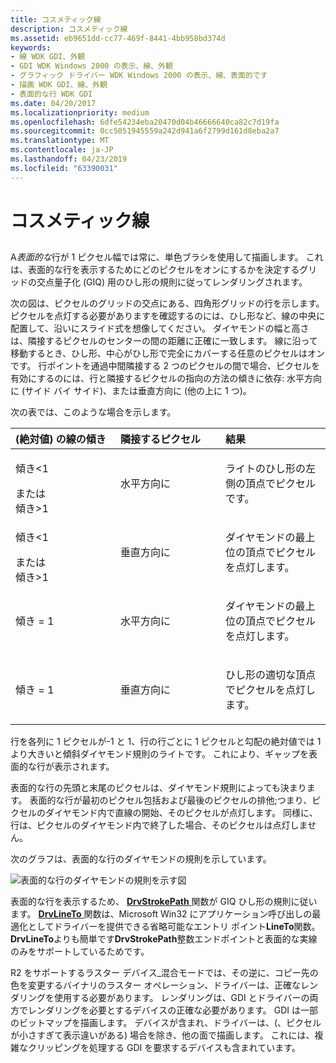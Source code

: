 ```yaml
---
title: コスメティック線
description: コスメティック線
ms.assetid: eb9651dd-cc77-469f-8441-4bb958bd374d
keywords:
- 線 WDK GDI、外観
- GDI WDK Windows 2000 の表示、線、外観
- グラフィック ドライバー WDK Windows 2000 の表示、線、表面的です
- 描画 WDK GDI、線、外観
- 表面的な行 WDK GDI
ms.date: 04/20/2017
ms.localizationpriority: medium
ms.openlocfilehash: 6dfe54234eba20470d04b46666640ca82c7d19fa
ms.sourcegitcommit: 0cc5051945559a242d941a6f2799d161d8eba2a7
ms.translationtype: MT
ms.contentlocale: ja-JP
ms.lasthandoff: 04/23/2019
ms.locfileid: "63390031"
---
```

# <a name="cosmetic-lines"></a>コスメティック線


## <span id="ddk_cosmetic_lines_gg"></span><span id="DDK_COSMETIC_LINES_GG"></span>


A*表面的な*行が 1 ピクセル幅では常に、単色ブラシを使用して描画します。 これは、表面的な行を表示するためにどのピクセルをオンにするかを決定するグリッドの交点量子化 (GIQ) 用のひし形の規則に従ってレンダリングされます。

次の図は、ピクセルのグリッドの交点にある、四角形グリッドの行を示します。 ピクセルを点灯する必要がありますを確認するのには、ひし形など、線の中央に配置して、沿いにスライド式を想像してください。 ダイヤモンドの幅と高さは、隣接するピクセルのセンターの間の距離に正確に一致します。 線に沿って移動するとき、ひし形、中心がひし形で完全にカバーする任意のピクセルはオンです。 行ポイントを通過中間隣接する 2 つのピクセルの間で場合、ピクセルを有効にするのには、行と隣接するピクセルの指向の方法の傾きに依存: 水平方向に (サイド バイ サイド)、または垂直方向に (他の上に 1 つ)。

次の表では、このような場合を示します。

<table>
<colgroup>
<col width="33%" />
<col width="33%" />
<col width="33%" />
</colgroup>
<thead>
<tr class="header">
<th align="left">(絶対値) の線の傾き</th>
<th align="left">隣接するピクセル</th>
<th align="left">結果</th>
</tr>
</thead>
<tbody>
<tr class="odd">
<td align="left"><p>傾き&lt;1</p>
<div>
 
</div>
または
<div>
 
</div>
傾き&gt;1</td>
<td align="left"><p>水平方向に</p></td>
<td align="left"><p>ライトのひし形の左側の頂点でピクセルです。</p></td>
</tr>
<tr class="even">
<td align="left"><p>傾き&lt;1</p>
<div>
 
</div>
または
<div>
 
</div>
傾き&gt;1</td>
<td align="left"><p>垂直方向に</p></td>
<td align="left"><p>ダイヤモンドの最上位の頂点でピクセルを点灯します。</p></td>
</tr>
<tr class="odd">
<td align="left"><p>傾き = 1</p></td>
<td align="left"><p>水平方向に</p></td>
<td align="left"><p>ダイヤモンドの最上位の頂点でピクセルを点灯します。</p></td>
</tr>
<tr class="even">
<td align="left"><p>傾き = 1</p></td>
<td align="left"><p>垂直方向に</p></td>
<td align="left"><p>ひし形の適切な頂点でピクセルを点灯します。</p></td>
</tr>
</tbody>
</table>

 

行を各列に 1 ピクセルが-1 と 1、行の行ごとに 1 ピクセルと勾配の絶対値では 1 より大きいと傾斜ダイヤモンド規則のライトです。 これにより、ギャップを表面的な行が表示されます。

表面的な行の先頭と末尾のピクセルは、ダイヤモンド規則によっても決まります。 表面的な行が最初のピクセル包括および最後のピクセルの排他;つまり、ピクセルのダイヤモンド内で直線の開始、そのピクセルが点灯します。 同様に、行は、ピクセルのダイヤモンド内で終了した場合、そのピクセルは点灯しません。

次のグラフは、表面的な行のダイヤモンドの規則を示しています。

![表面的な行のダイヤモンドの規則を示す図](images/102-01b.png)

表面的な行を表示するため、 [ **DrvStrokePath** ](https://msdn.microsoft.com/library/windows/hardware/ff556316)関数が GIQ ひし形の規則に従います。 [ **DrvLineTo** ](https://msdn.microsoft.com/library/windows/hardware/ff556245)関数は、Microsoft Win32 にアプリケーション呼び出しの最適化としてドライバーを提供できる省略可能なエントリ ポイント**LineTo**関数。 **DrvLineTo**よりも簡単です**DrvStrokePath**整数エンドポイントと表面的な実線のみをサポートしているためです。

R2 をサポートするラスター デバイス\_混合モードでは、その逆に、コピー先の色を変更するバイナリのラスター オペレーション、ドライバーは、正確なレンダリングを使用する必要があります。 レンダリングは、GDI とドライバーの両方でレンダリングを必要とするデバイスの正確な必要があります。 GDI は一部のビットマップを描画します。 デバイスが含まれ、ドライバーは、(、ピクセルが小さすぎて表示違いがある) 場合を除き、他の面で描画します。 これには、複雑なクリッピングを処理する GDI を要求するデバイスも含まれています。

 

 





